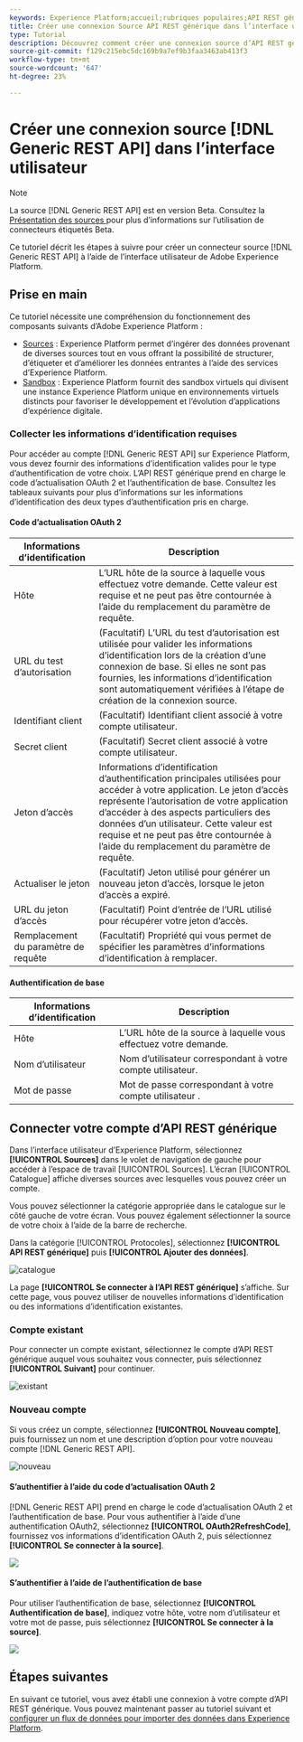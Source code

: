 ```yaml
---
keywords: Experience Platform;accueil;rubriques populaires;API REST générique
title: Créer une connexion Source API REST générique dans l’interface utilisateur
type: Tutorial
description: Découvrez comment créer une connexion source d’API REST générique à l’aide de l’interface utilisateur de Adobe Experience Platform.
source-git-commit: f129c215ebc5dc169b9a7ef9b3faa3463ab413f3
workflow-type: tm+mt
source-wordcount: '647'
ht-degree: 23%

---
```


# Créer une connexion source [!DNL Generic REST API] dans l’interface utilisateur

>[!NOTE]
>
> La source [!DNL Generic REST API] est en version Beta. Consultez la [ Présentation des sources ](../../../../home.md#terms-and-conditions) pour plus d’informations sur l’utilisation de connecteurs étiquetés Beta.

Ce tutoriel décrit les étapes à suivre pour créer un connecteur source [!DNL Generic REST API] à l’aide de l’interface utilisateur de Adobe Experience Platform.

## Prise en main

Ce tutoriel nécessite une compréhension du fonctionnement des composants suivants d’Adobe Experience Platform : 

* [Sources](../../../../home.md) : Experience Platform permet d’ingérer des données provenant de diverses sources tout en vous offrant la possibilité de structurer, d’étiqueter et d’améliorer les données entrantes à l’aide des services d’Experience Platform.
* [Sandbox](../../../../../sandboxes/home.md) : Experience Platform fournit des sandbox virtuels qui divisent une instance Experience Platform unique en environnements virtuels distincts pour favoriser le développement et l’évolution d’applications d’expérience digitale.

### Collecter les informations d’identification requises

Pour accéder au compte [!DNL Generic REST API] sur Experience Platform, vous devez fournir des informations d’identification valides pour le type d’authentification de votre choix. L’API REST générique prend en charge le code d’actualisation OAuth 2 et l’authentification de base. Consultez les tableaux suivants pour plus d’informations sur les informations d’identification des deux types d’authentification pris en charge.

#### Code d’actualisation OAuth 2

| Informations d’identification | Description |
| --- | --- |
| Hôte | L’URL hôte de la source à laquelle vous effectuez votre demande. Cette valeur est requise et ne peut pas être contournée à l’aide du remplacement du paramètre de requête. |
| URL du test d’autorisation | (Facultatif) L’URL du test d’autorisation est utilisée pour valider les informations d’identification lors de la création d’une connexion de base. Si elles ne sont pas fournies, les informations d’identification sont automatiquement vérifiées à l’étape de création de la connexion source. |
| Identifiant client | (Facultatif) Identifiant client associé à votre compte utilisateur. |
| Secret client | (Facultatif) Secret client associé à votre compte utilisateur. |
| Jeton d’accès | Informations d’identification d’authentification principales utilisées pour accéder à votre application. Le jeton d’accès représente l’autorisation de votre application d’accéder à des aspects particuliers des données d’un utilisateur. Cette valeur est requise et ne peut pas être contournée à l’aide du remplacement du paramètre de requête. |
| Actualiser le jeton | (Facultatif) Jeton utilisé pour générer un nouveau jeton d’accès, lorsque le jeton d’accès a expiré. |
| URL du jeton d’accès | (Facultatif) Point d’entrée de l’URL utilisé pour récupérer votre jeton d’accès. |
| Remplacement du paramètre de requête | (Facultatif) Propriété qui vous permet de spécifier les paramètres d’informations d’identification à remplacer. |


#### Authentification de base

| Informations d’identification | Description |
| --- | --- |
| Hôte | L’URL hôte de la source à laquelle vous effectuez votre demande. |
| Nom d’utilisateur | Nom d’utilisateur correspondant à votre compte utilisateur. |
| Mot de passe | Mot de passe correspondant à votre compte utilisateur . |

## Connecter votre compte d’API REST générique

Dans l’interface utilisateur d’Experience Platform, sélectionnez **[!UICONTROL Sources]** dans le volet de navigation de gauche pour accéder à l’espace de travail [!UICONTROL Sources]. L’écran [!UICONTROL Catalogue] affiche diverses sources avec lesquelles vous pouvez créer un compte.

Vous pouvez sélectionner la catégorie appropriée dans le catalogue sur le côté gauche de votre écran. Vous pouvez également sélectionner la source de votre choix à l’aide de la barre de recherche.

Dans la catégorie [!UICONTROL Protocoles], sélectionnez **[!UICONTROL API REST générique]** puis **[!UICONTROL Ajouter des données]**.

![catalogue](../../../../images/tutorials/create/generic-rest/catalog.png)

La page **[!UICONTROL Se connecter à l’API REST générique]** s’affiche. Sur cette page, vous pouvez utiliser de nouvelles informations d’identification ou des informations d’identification existantes.

### Compte existant

Pour connecter un compte existant, sélectionnez le compte d’API REST générique auquel vous souhaitez vous connecter, puis sélectionnez **[!UICONTROL Suivant]** pour continuer.

![existant](../../../../images/tutorials/create/generic-rest/existing.png)

### Nouveau compte

Si vous créez un compte, sélectionnez **[!UICONTROL Nouveau compte]**, puis fournissez un nom et une description d’option pour votre nouveau compte [!DNL Generic REST API].

![nouveau](../../../../images/tutorials/create/generic-rest/new.png)

#### S’authentifier à l’aide du code d’actualisation OAuth 2

[!DNL Generic REST API] prend en charge le code d’actualisation OAuth 2 et l’authentification de base. Pour vous authentifier à l’aide d’une authentification OAuth2, sélectionnez **[!UICONTROL OAuth2RefreshCode]**, fournissez vos informations d’identification OAuth 2, puis sélectionnez **[!UICONTROL Se connecter à la source]**.

![](../../../../images/tutorials/create/generic-rest/oauth2.png)

#### S’authentifier à l’aide de l’authentification de base

Pour utiliser l’authentification de base, sélectionnez **[!UICONTROL Authentification de base]**, indiquez votre hôte, votre nom d’utilisateur et votre mot de passe, puis sélectionnez **[!UICONTROL Se connecter à la source]**.

![](../../../../images/tutorials/create/generic-rest/basic-authentication.png)

## Étapes suivantes

En suivant ce tutoriel, vous avez établi une connexion à votre compte d’API REST générique. Vous pouvez maintenant passer au tutoriel suivant et [configurer un flux de données pour importer des données dans Experience Platform](../../dataflow/protocols.md).
